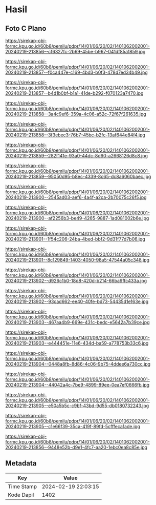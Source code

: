 # Hasil

## Foto C Plano

https://sirekap-obj-formc.kpu.go.id/60b8/pemilu/pdpr/14/01/06/20/02/1401062002001-20240219-213856--cf6327fc-2b69-45be-b967-041df85a1859.jpg

https://sirekap-obj-formc.kpu.go.id/60b8/pemilu/pdpr/14/01/06/20/02/1401062002001-20240219-213857--f0ca447e-c169-4bd3-b0f3-478d7ed34b49.jpg

https://sirekap-obj-formc.kpu.go.id/60b8/pemilu/pdpr/14/01/06/20/02/1401062002001-20240219-213857--b4d1b0bf-b1a1-41de-b292-f070123a7470.jpg

https://sirekap-obj-formc.kpu.go.id/60b8/pemilu/pdpr/14/01/06/20/02/1401062002001-20240219-213858--3a4c9ef6-359a-4c06-a52c-72f67f261635.jpg

https://sirekap-obj-formc.kpu.go.id/60b8/pemilu/pdpr/14/01/06/20/02/1401062002001-20240219-213858--3f3ebec3-76b7-45bc-b2fc-13af644e84f4.jpg

https://sirekap-obj-formc.kpu.go.id/60b8/pemilu/pdpr/14/01/06/20/02/1401062002001-20240219-213859--282f141e-93a0-44dc-8d60-a2668126d8c8.jpg

https://sirekap-obj-formc.kpu.go.id/60b8/pemilu/pdpr/14/01/06/20/02/1401062002001-20240219-213859--95050d95-b8ec-4339-8c65-dc8a6060baec.jpg

https://sirekap-obj-formc.kpu.go.id/60b8/pemilu/pdpr/14/01/06/20/02/1401062002001-20240219-213900--2545ad03-aef6-4a4f-a2ca-2b70075c26f5.jpg

https://sirekap-obj-formc.kpu.go.id/60b8/pemilu/pdpr/14/01/06/20/02/1401062002001-20240219-213900--af2256b3-be49-4265-9887-1ad081002b6e.jpg

https://sirekap-obj-formc.kpu.go.id/60b8/pemilu/pdpr/14/01/06/20/02/1401062002001-20240219-213901--1f54c206-24ba-4bed-bbf2-9d31f77d7b06.jpg

https://sirekap-obj-formc.kpu.go.id/60b8/pemilu/pdpr/14/01/06/20/02/1401062002001-20240219-213901--8c129849-1403-4050-98a5-47544a05c348.jpg

https://sirekap-obj-formc.kpu.go.id/60b8/pemilu/pdpr/14/01/06/20/02/1401062002001-20240219-213902--d926c1b0-18d8-420d-b214-66ba9ffc433a.jpg

https://sirekap-obj-formc.kpu.go.id/60b8/pemilu/pdpr/14/01/06/20/02/1401062002001-20240219-213902--93cad662-ee40-40fe-bd73-54435d1e163e.jpg

https://sirekap-obj-formc.kpu.go.id/60b8/pemilu/pdpr/14/01/06/20/02/1401062002001-20240219-213903--467aa4b9-669e-431c-bedc-e5642a7b39ce.jpg

https://sirekap-obj-formc.kpu.go.id/60b8/pemilu/pdpr/14/01/06/20/02/1401062002001-20240219-213903--e444451e-11e6-434d-ba59-a778753b33c6.jpg

https://sirekap-obj-formc.kpu.go.id/60b8/pemilu/pdpr/14/01/06/20/02/1401062002001-20240219-213904--0448a8fb-8d86-4c06-9b75-4ddee6a730cc.jpg

https://sirekap-obj-formc.kpu.go.id/60b8/pemilu/pdpr/14/01/06/20/02/1401062002001-20240219-213904--44042a4c-7be9-4899-89ee-0ea7ef0666fb.jpg

https://sirekap-obj-formc.kpu.go.id/60b8/pemilu/pdpr/14/01/06/20/02/1401062002001-20240219-213905--e50a5b5c-c9bf-43bd-9d55-db0180732243.jpg

https://sirekap-obj-formc.kpu.go.id/60b8/pemilu/pdpr/14/01/06/20/02/1401062002001-20240219-213905--c1e66f39-35ca-419f-89fd-5cfffeca1ade.jpg

https://sirekap-obj-formc.kpu.go.id/60b8/pemilu/pdpr/14/01/06/20/02/1401062002001-20240219-213856--9448e52b-d9e1-4fc7-aa20-1ebc0ea8c85e.jpg


## Metadata

| Key        | Value               |
| ---------- | ------------------- |
| Time Stamp | 2024-02-19 22:03:15 |
| Kode Dapil | 1402                |



